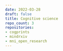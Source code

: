 ```yaml
---
date: 2022-03-28
draft: false
title: Cognitive science
repo_count: 3
repositories:
- cogprints
- mindrxiv
- mni_open_research
---
```



